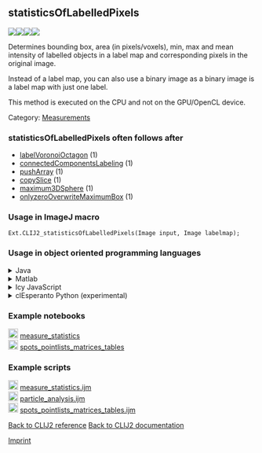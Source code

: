 ## statisticsOfLabelledPixels
<img src="images/mini_empty_logo.png"/><img src="images/mini_clij2_logo.png"/><img src="images/mini_clijx_logo.png"/><img src="images/mini_cle_logo.png"/>

Determines bounding box, area (in pixels/voxels), min, max and mean intensity 
 of labelled objects in a label map and corresponding pixels in the original image. 

Instead of a label map, you can also use a binary image as a binary image is a label map with just one label.

This method is executed on the CPU and not on the GPU/OpenCL device.

Category: [Measurements](https://clij.github.io/clij2-docs/reference__measurement)

### statisticsOfLabelledPixels often follows after
* <a href="reference_labelVoronoiOctagon">labelVoronoiOctagon</a> (1)
* <a href="reference_connectedComponentsLabeling">connectedComponentsLabeling</a> (1)
* <a href="reference_pushArray">pushArray</a> (1)
* <a href="reference_copySlice">copySlice</a> (1)
* <a href="reference_maximum3DSphere">maximum3DSphere</a> (1)
* <a href="reference_onlyzeroOverwriteMaximumBox">onlyzeroOverwriteMaximumBox</a> (1)


### Usage in ImageJ macro
```
Ext.CLIJ2_statisticsOfLabelledPixels(Image input, Image labelmap);
```


### Usage in object oriented programming languages



<details>

<summary>
Java
</summary>
<pre class="highlight">// init CLIJ and GPU
import net.haesleinhuepf.clij2.CLIJ2;
import net.haesleinhuepf.clij.clearcl.ClearCLBuffer;
CLIJ2 clij2 = CLIJ2.getInstance();

// get input parameters
ClearCLBuffer input = clij2.push(inputImagePlus);
ClearCLBuffer labelmap = clij2.push(labelmapImagePlus);
</pre>

<pre class="highlight">
// Execute operation on GPU
double[][] resultStatisticsOfLabelledPixels = clij2.statisticsOfLabelledPixels(input, labelmap);
</pre>

<pre class="highlight">
// show result
System.out.println(resultStatisticsOfLabelledPixels);

// cleanup memory on GPU
clij2.release(input);
clij2.release(labelmap);
</pre>

</details>



<details>

<summary>
Matlab
</summary>
<pre class="highlight">% init CLIJ and GPU
clij2 = init_clatlab();

% get input parameters
input = clij2.pushMat(input_matrix);
labelmap = clij2.pushMat(labelmap_matrix);
</pre>

<pre class="highlight">
% Execute operation on GPU
double[][] resultStatisticsOfLabelledPixels = clij2.statisticsOfLabelledPixels(input, labelmap);
</pre>

<pre class="highlight">
% show result
System.out.println(resultStatisticsOfLabelledPixels);

% cleanup memory on GPU
clij2.release(input);
clij2.release(labelmap);
</pre>

</details>



<details>

<summary>
Icy JavaScript
</summary>
<pre class="highlight">// init CLIJ and GPU
importClass(net.haesleinhuepf.clicy.CLICY);
importClass(Packages.icy.main.Icy);

clij2 = CLICY.getInstance();

// get input parameters
input_sequence = getSequence();
input = clij2.pushSequence(input_sequence);
labelmap_sequence = getSequence();
labelmap = clij2.pushSequence(labelmap_sequence);
</pre>

<pre class="highlight">
// Execute operation on GPU
double[][] resultStatisticsOfLabelledPixels = clij2.statisticsOfLabelledPixels(input, labelmap);
</pre>

<pre class="highlight">
// show result
System.out.println(resultStatisticsOfLabelledPixels);

// cleanup memory on GPU
clij2.release(input);
clij2.release(labelmap);
</pre>

</details>



<details>

<summary>
clEsperanto Python (experimental)
</summary>
<pre class="highlight">import pyclesperanto_prototype as cle

cle.statistics_of_labelled_pixels(input, labelmap)

</pre>



</details>





### Example notebooks
<a href="https://clij.github.io/clij2-docs/md/measure_statistics"><img src="images/language_macro.png" height="20"/></a> [measure_statistics](https://clij.github.io/clij2-docs/md/measure_statistics)  
<a href="https://clij.github.io/clij2-docs/md/spots_pointlists_matrices_tables"><img src="images/language_macro.png" height="20"/></a> [spots_pointlists_matrices_tables](https://clij.github.io/clij2-docs/md/spots_pointlists_matrices_tables)  




### Example scripts
<a href="https://github.com/clij/clij2-docs/blob/master/src/main/macro/measure_statistics.ijm"><img src="images/language_macro.png" height="20"/></a> [measure_statistics.ijm](https://github.com/clij/clij2-docs/blob/master/src/main/macro/measure_statistics.ijm)  
<a href="https://github.com/clij/clij2-docs/blob/master/src/main/macro/particle_analysis.ijm"><img src="images/language_macro.png" height="20"/></a> [particle_analysis.ijm](https://github.com/clij/clij2-docs/blob/master/src/main/macro/particle_analysis.ijm)  
<a href="https://github.com/clij/clij2-docs/blob/master/src/main/macro/spots_pointlists_matrices_tables.ijm"><img src="images/language_macro.png" height="20"/></a> [spots_pointlists_matrices_tables.ijm](https://github.com/clij/clij2-docs/blob/master/src/main/macro/spots_pointlists_matrices_tables.ijm)  


[Back to CLIJ2 reference](https://clij.github.io/clij2-docs/reference)
[Back to CLIJ2 documentation](https://clij.github.io/clij2-docs)

[Imprint](https://clij.github.io/imprint)

